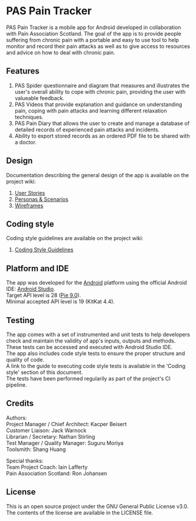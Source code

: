 # PAS Pain Tracker
PAS Pain Tracker is a mobile app for Android developed in collaboration with Pain Association Scotland.
The goal of the app is to provide people suffering from chronic pain with a portable and easy to use tool to help monitor and record their pain attacks
as well as to give access to resources and advice on how to deal with chronic pain.

## Features
1) PAS Spider questionnaire and diagram that measures and illustrates the user's overall ability to cope with chronic pain, providing the user with valueable feedback.
2) PAS Videos that provide explanation and guidance on understanding pain, coping with pain attacks and learning different relaxation techniques.
3) PAS Pain Diary that allows the user to create and manage a database of detailed records of experienced pain attacks and incidents.
4) Ability to export stored records as an ordered PDF file to be shared with a doctor.

## Design
Documentation describing the general design of the app is available on the project wiki:
1) [User Stories](https://github.com/jwarnock657/PASPainTracker/wiki/User-Stories)
2) [Personas & Scenarios](https://github.com/jwarnock657/PASPainTracker/wiki/Personas-&-Scenarios)
3) [Wireframes](https://github.com/jwarnock657/PASPainTracker/wiki/Wireframes)

## Coding style
Coding style guidelines are available on the project wiki: 
1) [Coding Style Guidelines](https://github.com/jwarnock657/PASPainTracker/wiki/Coding-Guidelines)
 
## Platform and IDE
The app was developed for the [Android](https://developer.android.com/about) platform using the official Android IDE: [Android Studio](https://developer.android.com/studio).  
Target API level is 28 ([Pie 9.0](https://developer.android.com/about/versions/pie)).   
Minimal accepted API level is 19 (KitKat 4.4).

## Testing
The app comes with a set of instrumented and unit tests to help developers check and maintain the validity of app's inputs, outputs and methods.  
These tests can be accessed and executed with Android Studio IDE.  
The app also includes code style tests to ensure the proper structure and quality of code.  
A link to the guide to executing code style tests is available in the 'Coding style' section of this document.  
The tests have been performed regularily as part of the project's CI pipeline.

## Credits
Authors:  
Project Manager / Chief Architect: Kacper Beisert  
Customer Liaison:  Jack Warnock  
Librarian / Secretary: Nathan Stirling  
Test Manager / Quality Manager: Suguru Moriya  
Toolsmith: Shang Huang  

Special thanks:  
Team Project Coach: Iain Lafferty  
Pain Association Scotland: Ron Johansen  

## License
This is an open source project under the GNU General Public License v3.0.  
The contents of the license are available in the LICENSE file.
